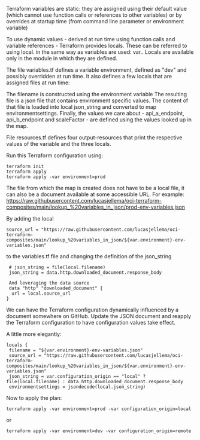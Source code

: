 Terraform variables are static: they are assigned using their default value (which cannot use function calls or references to other variables) or by overrides at startup time (from command line parameter or environment variable)

To use dynamic values - derived at run time using function calls and variable references - Terraform provides locals. These can be referred to using local.<name of local> in the same way as variables are used: var.<name of variable>. Locals are available only in the module in which they are defined.

The file variables.tf defines a variable environment, defined as "dev" and possibly overridden at run time. It also defines a few locals that are assigned files at run time:

The filename is constructed using the environment variable The resulting file is a json file that contains environment specific values. The content of that file is loaded into local json_string and converted to map environmentsettings. Finally, the values we care about - api_a_endpoint, api_b_endpoint and scaleFactor - are defined using the values looked up in the map.

File resources.tf defines four output-resources that print the respective values of the variable and the three locals.

Run this Terraform configuration using:

```
terraform init
terraform apply
terraform apply -var environment=prod
```

The file from which the map is created does  not have to be a local file, it can also be a document available at some accessible URL. For example: https://raw.githubusercontent.com/lucasjellema/oci-terraform-composites/main/lookup_%20variables_in_json/prod-env-variables.json

By adding the local 

```
source_url = "https://raw.githubusercontent.com/lucasjellema/oci-terraform-composites/main/lookup_%20variables_in_json/${var.environment}-env-variables.json"
```
to the variables.tf file and changing the definition of the json_string

```
 # json_string = file(local.filename)
 json_string = data.http.downloaded_document.response_body
 
 And leveraging the data source
 data "http" "downloaded_document" {
  url = local.source_url
}
```

We can have the Terraform configuration dynamically influenced by a document somewhere on GitHub. Update the JSON document and reapply the Terraform configuration to have configuration values take effect.

A little more elegantly:
```
locals {
 filename = "${var.environment}-env-variables.json"
 source_url = "https://raw.githubusercontent.com/lucasjellema/oci-terraform-composites/main/lookup_%20variables_in_json/${var.environment}-env-variables.json"
 json_string = var.configuration_origin == "local" ? file(local.filename) : data.http.downloaded_document.response_body
 environmentsettings = jsondecode(local.json_string)
```

Now to apply the plan:

```
terraform apply -var environment=prod -var configuration_origin=local
```

or

```
terraform apply -var environment=dev -var configuration_origin=remote
```
